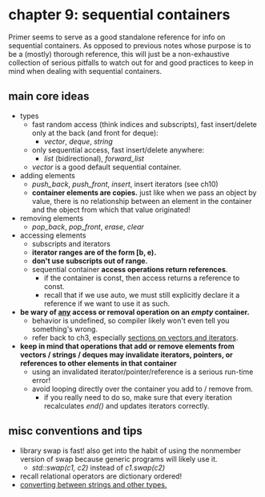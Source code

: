 # chapter 9: sequential containers

Primer seems to serve as a good standalone reference for info on sequential containers. As opposed to previous notes whose purpose is to be a (mostly) thorough reference, this will just be a non-exhaustive collection of serious pitfalls to watch out for and good practices to keep in mind when dealing with sequential containers.

## main core ideas

- types
	- fast random access (think indices and subscripts), fast insert/delete only at the back (and front for deque):
		- *vector*, *deque*, *string*
	- only sequential access, fast insert/delete anywhere:
		- *list* (bidirectional), *forward_list*
	- *vector* is a good default sequential container.
- adding elements
	- *push_back*, *push_front*, *insert*, insert iterators (see ch10)
	- **container elements are copies.** just like when we pass an object by value, there is no relationship between an element in the container and the object from which that value originated!
- removing elements
	- *pop_back*, *pop_front*, *erase*, *clear*
- accessing elements
	- subscripts and iterators
	- **iterator ranges are of the form [b, e).**
	- **don't use subscripts out of range.**
	- sequential container **access operations return references**.
		- if the container is const, then access returns a reference to const.
		- recall that if we use auto, we must still explicitly declare it a reference if we want to use it as such.
- **be wary of <ins>any</ins> access or removal operation on an *empty* container.**
	- behavior is undefined, so compiler likely won't even tell you something's wrong.
	- refer back to ch3, especially [sections on vectors and iterators](https://github.com/tedklin/pseudoblog/blob/master/cpp/primer/ch-03.md#library-vector-type-33).
- **keep in mind that operations that add or remove elements from vectors / strings / deques may invalidate iterators, pointers, or references to other elements in that container**
	- using an invalidated iterator/pointer/reference is a serious run-time error!
	- avoid looping directly over the container you add to / remove from.
		- if you really need to do so, make sure that every iteration recalculates *end()* and updates iterators correctly.


## misc conventions and tips

- library swap is fast! also get into the habit of using the nonmember version of swap because generic programs will likely use it. 
	- *std::swap(c1, c2)* instead of *c1.swap(c2)*
- recall relational operators are dictionary ordered!
- [converting between strings and other types.](https://en.cppreference.com/w/cpp/string/basic_string/stol)